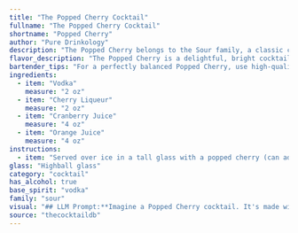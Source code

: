 ```yaml
---
title: "The Popped Cherry Cocktail"
fullname: "The Popped Cherry Cocktail"
shortname: "Popped Cherry"
author: "Pure Drinkology"
description: "The Popped Cherry belongs to the Sour family, a classic cocktail group characterized by a balance of sweet, sour, and spirit.  While its exact origin is unknown, it likely evolved from the popular Cranberry Sour with the addition of cherry liqueur for a vibrant, fruity twist. "
flavor_description: "The Popped Cherry is a delightful, bright cocktail that hits all the right notes.  The vodka provides a clean, smooth base, while the cherry liqueur adds a sweet and fruity depth.  Cranberry juice brings a tart and tangy element, balanced by the sweetness of orange juice.  Expect a refreshing, well-rounded cocktail with a pleasant lingering sweetness and a subtle tartness. "
bartender_tips: "For a perfectly balanced Popped Cherry, use high-quality vodka and a cherry liqueur with strong cherry flavor.  Freshly squeezed orange juice is key, so use it sparingly.  Shake well with ice to ensure a smooth, chilled consistency.  Don't over-dilute with cranberry juice – a little goes a long way.  Finish with a maraschino cherry for a festive touch. "
ingredients:
  - item: "Vodka"
    measure: "2 oz"
  - item: "Cherry Liqueur"
    measure: "2 oz"
  - item: "Cranberry Juice"
    measure: "4 oz"
  - item: "Orange Juice"
    measure: "4 oz"
instructions:
  - item: "Served over ice in a tall glass with a popped cherry (can add more popped cherries if in the mood)!."
glass: "Highball glass"
category: "cocktail"
has_alcohol: true
base_spirit: "vodka"
family: "sour"
visual: "## LLM Prompt:**Imagine a Popped Cherry cocktail. It's made with vodka, cherry liqueur, cranberry juice, and orange juice. Describe its appearance in detail, focusing on the colors, clarity, and any potential garnishes.****Example Output:**The Popped Cherry is a vibrant and alluring cocktail. It's a deep ruby red hue, almost like a polished cherry, with subtle hints of orange peeking through. The liquid itself is crystal clear, with no cloudiness or sediment. A single, plump maraschino cherry sits on the rim of the glass, its bright red contrasting beautifully with the dark red drink. Optionally, a thin orange twist might be added for a touch of citrusy elegance, its green stem peeking out above the rim. The overall effect is a playful and festive cocktail, perfect for any celebration. "
source: "thecocktaildb"
---
```


